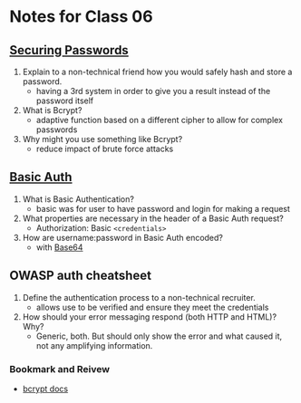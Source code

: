 # Notes for Class 06

## [Securing Passwords](https://thehackernews.com/2014/04/securing-passwords-with-bcrypt-hashing.html)

1. Explain to a non-technical friend how you would safely hash and store a password.
    * having a 3rd system in order to give you a result instead of the password itself
2. What is Bcrypt?
    * adaptive function based on a different cipher to allow for complex passwords
3. Why might you use something like Bcrypt?
    * reduce impact of brute force attacks

## [Basic Auth](https://en.wikipedia.org/wiki/Basic_access_authentication)

1. What is Basic Authentication?
    * basic was for user to have password and login for making a request
2. What properties are necessary in the header of a Basic Auth request?
    * Authorization: Basic `<credentials>`
3. How are username:password in Basic Auth encoded?
    * with [Base64](https://en.wikipedia.org/wiki/Base64)

## OWASP auth cheatsheet

1. Define the authentication process to a non-technical recruiter.
    * allows use to be verified and ensure they meet the credentials
2. How should your error messaging respond (both HTTP and HTML)? Why?
    * Generic, both. But should only show the error and what caused it, not any amplifying information.

### Bookmark and Reivew

* [bcrypt docs](https://www.npmjs.com/package/bcrypt)
